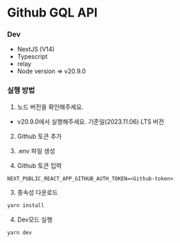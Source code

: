 # Github GQL API

### Dev

- NextJS (V14)
- Typescript
- relay
- Node version => v20.9.0

### 실행 방법

1. 노드 버전을 확인해주세요.

- v20.9.0에서 실행해주세요. 기준일(2023.11.06) LTS 버전

2. Github 토큰 추가

1. .env 파일 생성
1. Github 토큰 입력

```
NEXT_PUBLIC_REACT_APP_GITHUB_AUTH_TOKEN=<Github-token>
```

3. 종속성 다운로드

```bash
yarn install
```

4. Dev모드 실행

```bash
yarn dev
```
